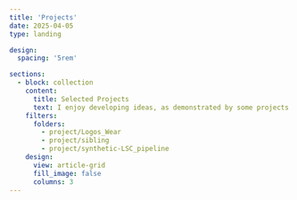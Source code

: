 ```yaml
---
title: 'Projects'
date: 2025-04-05
type: landing

design:
  spacing: '5rem'

sections:
  - block: collection
    content:
      title: Selected Projects
      text: I enjoy developing ideas, as demonstrated by some projects that I have worked on...
    filters:
      folders:
        - project/Logos_Wear
        - project/sibling
        - project/synthetic-LSC_pipeline
    design:
      view: article-grid
      fill_image: false
      columns: 3
---
```

